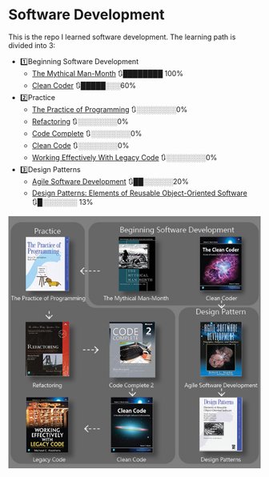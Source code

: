# Software Development
This is the repo I learned software development. The learning path is divided into 3:

- 1️⃣Beginning Software Development
  - [The Mythical Man-Month](./0_Beginning/MythicalManMonth/README.md)                                                                             🔃████████ 100%
  - [Clean Coder](./0_Beginning/CleanCoder/README.md)                                                                                                    🔃█████░░░60%
- 2️⃣Practice
  - [The Practice of Programming](./1_Practice/ThePracticeOfProgramming/README.md)                                                                     🔃░░░░░░░░0%
  - [Refactoring](./1_Practice/Refactoring/README.md)                                                                                                     🔃░░░░░░░░0%
  - [Code Complete](./1_Practice/CodeComplete/README.md)                                                                                             🔃░░░░░░░░0%
  - [Clean Code](./1_Practice/CleanCode/README.md)                                                                                                    🔃░░░░░░░░0%
  - [Working Effectively With Legacy Code](./1_Practice/LegacyCode/README.md)                                                      🔃░░░░░░░░0%
- 3️⃣Design Patterns
  - [Agile Software Development](./2_DesignPattern/AgileSoftwareDevelopment/README.md)                                                                     🔃██░░░░░░20%
  - [Design Patterns: Elements of Reusable Object-Oriented Software](./2_DesignPattern/DesignPatterns/README.md)    🔃█░░░░░░░ 13%

![](img/cover.jpg)

